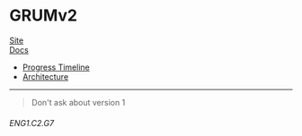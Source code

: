 # GRUMv2
[Site](https://grumv2.github.io/)  
[Docs](./docs/index.md)
- [Progress Timeline](./docs/progress/index.md)
- [Architecture](./docs/architecture/index.md)

---
> Don't ask about version 1
###### ENG1.C2.G7
